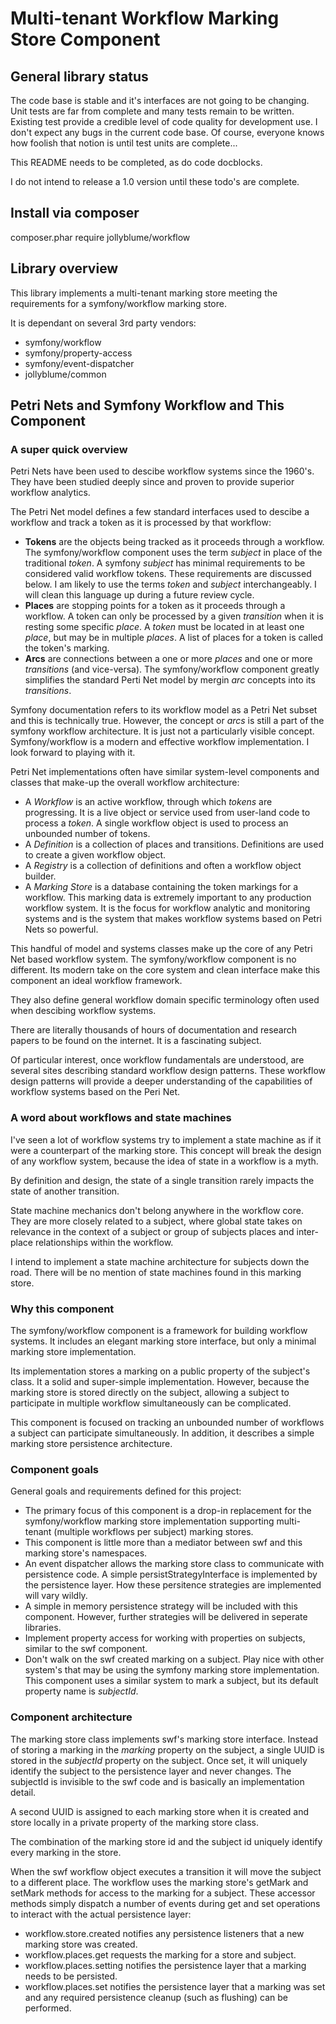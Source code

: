 Multi-tenant Workflow Marking Store Component
=============================================

## General library status
The code base is stable and it's interfaces are not going to be changing. Unit tests are far from complete and many tests remain to be written. Existing test provide a credible level of code quality for development use. I don't expect any bugs
in the current code base. Of course, everyone knows how foolish that notion is until test units are complete...

This README needs to be completed, as do code docblocks.

I do not intend to release a 1.0 version until these todo's are complete.

## Install via composer
   composer.phar require jollyblume/workflow

## Library overview
This library implements a multi-tenant marking store meeting the requirements for a symfony/workflow marking store.

It is dependant on several 3rd party vendors:
* symfony/workflow
* symfony/property-access
* symfony/event-dispatcher
* jollyblume/common

## Petri Nets and Symfony Workflow and This Component
### A super quick overview
Petri Nets have been used to descibe workflow systems since the 1960's. They have been studied deeply since and proven to provide superior workflow analytics.

The Petri Net model defines a few standard interfaces used to descibe a workflow and track a token as it is processed by that workflow:
* **Tokens** are the objects being tracked as it proceeds through a workflow. The symfony/workflow component uses the term *subject* in place of the traditional *token*. A symfony *subject* has minimal requirements to be considered valid workflow tokens. These requirements are discussed below. I am likely to use the terms *token* and *subject* interchangeably.  I will clean this language up during a future review cycle.
* **Places** are stopping points for a token as it proceeds through a workflow. A token can only be processed by a given *transition* when it is resting some specific *place*. A *token* must be located in at least one *place*, but may be in multiple *places*. A list of places for a token is called the token's marking.
* **Arcs** are connections between a one or more *places* and one or more *transitions* (and vice-versa). The symfony/workflow component greatly simplifies the standard Perti Net model by mergin *arc* concepts into its *transitions*.

Symfony documentation refers to its workflow model as a Petri Net subset and this is technically true. However, the concept or *arcs* is still a part of the symfony workflow architecture. It is just not a particularly visible concept. Symfony/workflow is a modern and effective workflow implementation. I look forward to playing with it.

Petri Net implementations often have similar system-level components and classes that make-up the overall workflow architecture:
* A *Workflow* is an active workflow, through which *tokens* are progressing. It is a live object or service used from user-land code to process a *token*. A single workflow object is used to process an unbounded number of tokens.
* A *Definition* is a collection of places and transitions. Definitions are used to create a given workflow object.
* A *Registry* is a collection of definitions and often a workflow object builder.
* A *Marking Store* is a database containing the token markings for a workflow. This marking data is extremely important to any production workflow system. It is the focus for workflow analytic and monitoring systems and is the system that makes workflow systems based on Petri Nets so powerful.

This handful of model and systems classes make up the core of any Petri Net based workflow system. The symfony/workflow component is no different. Its modern take on the core system and clean interface make this component an ideal workflow framework.

They also define general workflow domain specific terminology often used when descibing workflow systems.

There are literally thousands of hours of documentation and research papers to be found on the internet. It is a fascinating subject.

Of particular interest, once workflow fundamentals are understood, are several sites describing standard workflow design patterns. These workflow design patterns will provide a deeper understanding of the capabilities of workflow systems based on the Peri Net.

### A word about workflows and state machines
I've seen a lot of workflow systems try to implement a state machine as if it were a counterpart of the marking store. This concept will break the design of any workflow system, because the idea of state in a workflow is a myth.

By definition and design, the state of a single transition rarely impacts the state of another transition.

State machine mechanics don't belong anywhere in the workflow core. They are more closely related to a subject, where global state takes on relevance in the context of a subject or group of subjects places and inter-place relationships within the workflow.

I intend to implement a state machine architecture for subjects down the road. There will be no mention of state machines found in this marking store.

### Why this component
The symfony/workflow component is a framework for building workflow systems. It includes an elegant marking store interface, but only a minimal marking store implementation.

Its implementation stores a marking on a public property of the subject's class. It a solid and super-simple implementation. However, because the marking store is stored directly on the subject, allowing a subject to participate in multiple workflow simultaneously can be complicated.

This component is focused on tracking an unbounded number of workflows a subject can participate simultaneously. In addition, it describes a simple marking store persistence architecture.

### Component goals
General goals and requirements defined for this project:
* The primary focus of this component is a drop-in replacement for the symfony/workflow marking store implementation supporting multi-tenant (multiple workflows per subject) marking stores.
* This component is little more than a mediator between swf and this marking store's namespaces.
* An event dispatcher allows the marking store class to communicate with persistence code. A simple persistStrategyInterface is implemented by the persistence layer. How these persitence strategies are implemented will vary wildly.
* A simple in memory persistence strategy will be included with this component. However, further strategies will be delivered in seperate libraries.
* Implement property access for working with properties on subjects, similar to the swf component.
* Don't walk on the swf created marking on a subject. Play nice with other system's that may be using the symfony marking store implementation. This component uses a similar system to mark a subject, but its default property name is *subjectId*.

### Component architecture
The marking store class implements swf's marking store interface. Instead of storing a marking in the *marking* property on the subject, a single UUID is stored in the *subjectId* property on the subject. Once set, it will uniquely identify the subject to the persistence layer and never changes. The subjectId is invisible to the swf code and is basically an implementation detail.

A second UUID is assigned to each marking store when it is created and store locally in a private property of the marking store class.

The combination of the marking store id and the subject id uniquely identify every marking in the store.

When the swf workflow object executes a transition it will move the subject to a different place. The workflow uses the marking store's getMark and setMark methods for access to the marking for a subject. These accessor methods simply dispatch a number of events during get and set operations to interact with the actual persistence layer:
* workflow.store.created notifies any persistence listeners that a new marking store was created.
* workflow.places.get requests the marking for a store and subject.
* workflow.places.setting notifies the persistence layer that a marking needs to be persisted.
* workflow.places.set notifies the persistence layer that a marking was set and any required persistence cleanup (such as flushing) can be performed.
